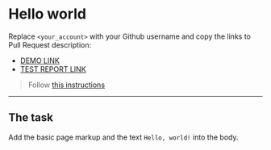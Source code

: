 # Hello world
Replace `<your_account>` with your Github username and copy the links to Pull Request description:
- [DEMO LINK](https://podlesnyi-pavel.github.io/layout_hello-world/)
- [TEST REPORT LINK](https://podlesnyi-pavel.github.io/layout_hello-world/report/html_report/)

> Follow [this instructions](https://github.com/mate-academy/layout_task-guideline#how-to-solve-the-layout-tasks-on-github)
___

## The task 
Add the basic page markup and the text `Hello, world!` into the body.
